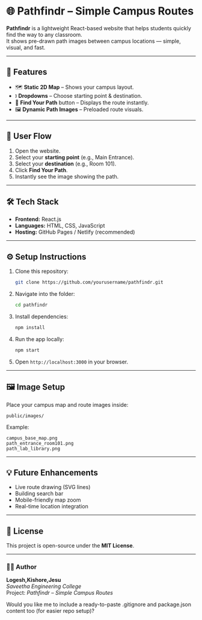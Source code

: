# 🌐 Pathfindr – Simple Campus Routes

**Pathfindr** is a lightweight React-based website that helps students quickly find the way to any classroom.  
It shows pre-drawn path images between campus locations — simple, visual, and fast.

---

## 🚀 Features
- 🗺️ **Static 2D Map** – Shows your campus layout.
- 🕽️ **Dropdowns** – Choose starting point & destination.
- 🔘 **Find Your Path** button – Displays the route instantly.
- 🖼️ **Dynamic Path Images** – Preloaded route visuals.

---

## 🧭 User Flow
1. Open the website.
2. Select your **starting point** (e.g., Main Entrance).
3. Select your **destination** (e.g., Room 101).
4. Click **Find Your Path**.
5. Instantly see the image showing the path.

---

## 🛠️ Tech Stack
- **Frontend:** React.js  
- **Languages:** HTML, CSS, JavaScript  
- **Hosting:** GitHub Pages / Netlify (recommended)

---

## ⚙️ Setup Instructions
1. Clone this repository:
   ```bash
   git clone https://github.com/yourusername/pathfindr.git
   ```
2. Navigate into the folder:
   ```bash
   cd pathfindr
   ```
3. Install dependencies:
   ```bash
   npm install
   ```
4. Run the app locally:
   ```bash
   npm start
   ```
5. Open `http://localhost:3000` in your browser.

---

## 🖼️ Image Setup

Place your campus map and route images inside:

```
public/images/
```

Example:

```
campus_base_map.png
path_entrance_room101.png
path_lab_library.png
```

---

## 💡 Future Enhancements

* Live route drawing (SVG lines)
* Building search bar
* Mobile-friendly map zoom
* Real-time location integration

---

## 📄 License

This project is open-source under the **MIT License**.

---

### 👨‍💻 Author

**Logesh,Kishore,Jesu**  
*Saveetha Engineering College*  
Project: *Pathfindr – Simple Campus Routes*

Would you like me to include a ready-to-paste .gitignore and package.json content too (for easier repo setup)?
